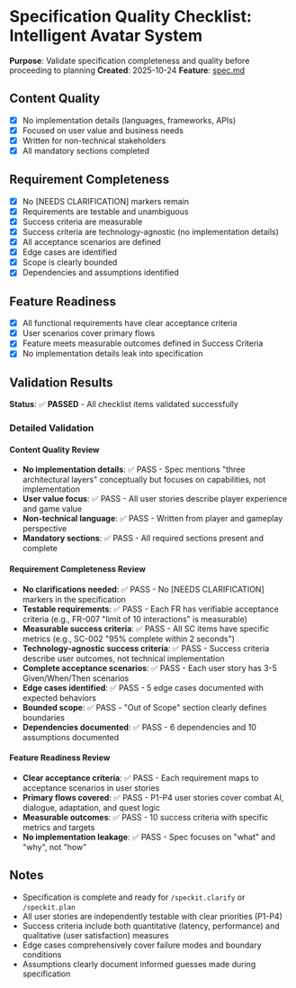 # Specification Quality Checklist: Intelligent Avatar System

**Purpose**: Validate specification completeness and quality before proceeding to planning
**Created**: 2025-10-24
**Feature**: [spec.md](../spec.md)

## Content Quality

- [x] No implementation details (languages, frameworks, APIs)
- [x] Focused on user value and business needs
- [x] Written for non-technical stakeholders
- [x] All mandatory sections completed

## Requirement Completeness

- [x] No [NEEDS CLARIFICATION] markers remain
- [x] Requirements are testable and unambiguous
- [x] Success criteria are measurable
- [x] Success criteria are technology-agnostic (no implementation details)
- [x] All acceptance scenarios are defined
- [x] Edge cases are identified
- [x] Scope is clearly bounded
- [x] Dependencies and assumptions identified

## Feature Readiness

- [x] All functional requirements have clear acceptance criteria
- [x] User scenarios cover primary flows
- [x] Feature meets measurable outcomes defined in Success Criteria
- [x] No implementation details leak into specification

## Validation Results

**Status**: ✅ **PASSED** - All checklist items validated successfully

### Detailed Validation

#### Content Quality Review

- **No implementation details**: ✅ PASS - Spec mentions "three architectural layers" conceptually but focuses on capabilities, not implementation
- **User value focus**: ✅ PASS - All user stories describe player experience and game value
- **Non-technical language**: ✅ PASS - Written from player and gameplay perspective
- **Mandatory sections**: ✅ PASS - All required sections present and complete

#### Requirement Completeness Review

- **No clarifications needed**: ✅ PASS - No [NEEDS CLARIFICATION] markers in the specification
- **Testable requirements**: ✅ PASS - Each FR has verifiable acceptance criteria (e.g., FR-007 "limit of 10 interactions" is measurable)
- **Measurable success criteria**: ✅ PASS - All SC items have specific metrics (e.g., SC-002 "95% complete within 2 seconds")
- **Technology-agnostic success criteria**: ✅ PASS - Success criteria describe user outcomes, not technical implementation
- **Complete acceptance scenarios**: ✅ PASS - Each user story has 3-5 Given/When/Then scenarios
- **Edge cases identified**: ✅ PASS - 5 edge cases documented with expected behaviors
- **Bounded scope**: ✅ PASS - "Out of Scope" section clearly defines boundaries
- **Dependencies documented**: ✅ PASS - 6 dependencies and 10 assumptions documented

#### Feature Readiness Review

- **Clear acceptance criteria**: ✅ PASS - Each requirement maps to acceptance scenarios in user stories
- **Primary flows covered**: ✅ PASS - P1-P4 user stories cover combat AI, dialogue, adaptation, and quest logic
- **Measurable outcomes**: ✅ PASS - 10 success criteria with specific metrics and targets
- **No implementation leakage**: ✅ PASS - Spec focuses on "what" and "why", not "how"

## Notes

- Specification is complete and ready for `/speckit.clarify` or `/speckit.plan`
- All user stories are independently testable with clear priorities (P1-P4)
- Success criteria include both quantitative (latency, performance) and qualitative (user satisfaction) measures
- Edge cases comprehensively cover failure modes and boundary conditions
- Assumptions clearly document informed guesses made during specification
